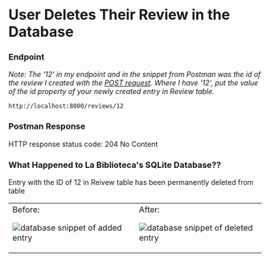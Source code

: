 # User Deletes Their Review in the Database

### Endpoint

*Note: The '12' in my endpoint and in the snippet from Postman was the id of the review I created with the [POST request](/CreateReview.md). Where I have '12', put the value of the id property of your newly created entry in Review table.*

```
http://localhost:8000/reviews/12
```


### Postman Response

HTTP response status code: 204 No Content

### What Happened to La Biblioteca's SQLite Database??

Entry with the ID of 12 in Reivew table has been permanently deleted from table

<table><tr?></tr><td valign="top" width=50%>
Before:

![database snippet of added entry](https://user-images.githubusercontent.com/98675776/225180104-15eba47d-ccdb-4632-bbf8-616590e5f911.png)
</td><td valign="top" width=50%>
After:

![database snippet of deleted entry](https://user-images.githubusercontent.com/98675776/225180282-25d95e65-fe48-42a7-9b78-e530297a9780.png)
</td></tr></table>
